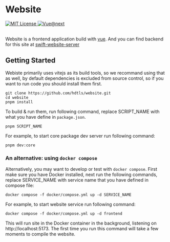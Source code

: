 # Website

<a href="LICENSE">
    <img src="https://img.shields.io/github/license/hdtls/website" alt="MIT License">
</a>
<a href="https://v3.vuejs.org">
    <img src="https://img.shields.io/badge/vue-next-brightgreen" alt="Vue@next">
</a>
<br>
<br>

Website is a frontend application build with [vue](https://v3.vuejs.org).
And you can find backend for this site at [swift-website-server](https://github.com/hdtls/swift-website-server.git)

## Getting Started

Webiste primarily uses vitejs as its build tools, so we recommand using that as well, by default dependencies is excluded from source control, so if you want to run code you should install them first.

```shell
git clone https://github.com/hdtls/website.git
cd website
pnpm install
```

To build & run them, run following command, replace SCRIPT_NAME with what you have define in `package.json`.

```Shell
pnpm SCRIPT_NAME
```

For example, to start core package dev server run following command:

```Shell
pnpm dev:core
```

### An alternative: using `docker compose`

Alternatively, you may want to develop or test with `docker compose`.
First make sure you have Docker installed, next run the following commands, replace SERVICE_NAME with service name that you have defined in compose file:

```Shell
docker compose -f docker/compose.yml up -d SERVICE_NAME
```

For example, to start website service run following command:

```shell
docker compose -f docker/compose.yml up -d frontend
```

This will run site in the Docker container in the background, listening on http://localhost:5173. The first time you run this command will take a few moments to compile the website.
